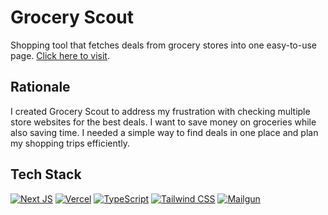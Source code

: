 # Grocery Scout

Shopping tool that fetches deals from grocery stores into one easy-to-use page. [Click here to visit](https://grocery-scout.vercel.app/).

## Rationale

I created Grocery Scout to address my frustration with checking multiple store websites for the best deals. I want to save money on groceries while also saving time. I needed a simple way to find deals in one place and plan my shopping trips efficiently.

## Tech Stack
[![Next JS](https://img.shields.io/badge/Next-black?style=for-the-badge&logo=next.js&logoColor=white)](https://nextjs.org/)
[![Vercel](https://img.shields.io/badge/vercel-%23000000.svg?style=for-the-badge&logo=vercel&logoColor=white)](https://grocery-scout.vercel.app/)
[![TypeScript](https://img.shields.io/badge/typescript-%23007ACC.svg?style=for-the-badge&logo=typescript&logoColor=white)](https://www.typescriptlang.org/)
[![Tailwind CSS](https://img.shields.io/badge/tailwindcss-%2338B2AC.svg?style=for-the-badge&logo=tailwind-css&logoColor=white)](https://tailwindcss.com/)
[![Mailgun](https://img.shields.io/badge/Mailgun-F06B66?style=for-the-badge&logo=mailgun&logoColor=white)](https://www.mailgun.com/)
